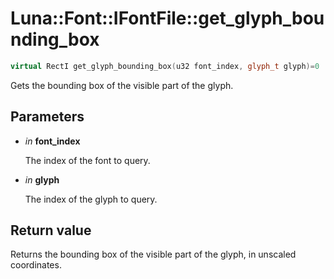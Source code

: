 # Luna::Font::IFontFile::get_glyph_bounding_box

```c++
virtual RectI get_glyph_bounding_box(u32 font_index, glyph_t glyph)=0
```

Gets the bounding box of the visible part of the glyph. 



## Parameters
* *in* **font_index**

    The index of the font to query. 

* *in* **glyph**

    The index of the glyph to query. 

## Return value
Returns the bounding box of the visible part of the glyph, in unscaled coordinates. 

